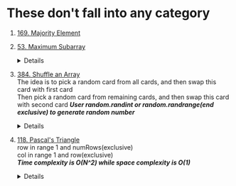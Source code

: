 # These don't fall into any category
1. [169. Majority Element](https://leetcode.com/problems/majority-element)  
1. [53. Maximum Subarray](https://leetcode.com/problems/maximum-subarray)  
    <details>
      
    ```python
    def maxSubArray(self, nums: List[int]) -> int:
        currSum = nums[0] # represent the largest sum of subarray ending index i
        result = currSum

        for i in range(1, len(nums)):
            currSum = max(nums[i], currSum + nums[i])
            result = max(currSum, result)
        
        return result
      
    ```
    </details>
1. [384. Shuffle an Array](https://leetcode.com/problems/shuffle-an-array)  
    The idea is to pick a random card from all cards, and then swap this card with first card  
    Then pick a random card from remaining cards, and then swap this card with second card
   ***User random.randint or random.randrange(end exclusive) to generate random number***  
    <details>

        ```python
        def shuffle(self) -> List[int]:
            for i in range(len(self.currNums)):
                randIdx = random.randint(i, len(self.currNums) - 1)
                self.currNums[i], self.currNums[randIdx] = self.currNums[randIdx], self.currNums[i]
            
            return self.currNums
        ```
    </details>
1. [118. Pascal's Triangle](https://leetcode.com/problems/pascals-triangle)  
    row in range 1 and numRows(exclusive)  
    col in range 1 and row(exclusive)  
    ***Time complexity is O(N^2) while space complexity is O(1)***    
    <details>

        ```python
        def generate(self, numRows: int) -> List[List[int]]:
            result = []
            result.append([1])
            if numRows == 1:
                return result
            
            for row in range(1, numRows):
                level = []
                level.append(1) # First
    
                for col in range(1, row):
                    prevLevel = result[-1]
                    level.append(prevLevel[col - 1] + prevLevel[col])
                
                level.append(1) # Last
                result.append(level)
            
            return result
        ```
    </details>
